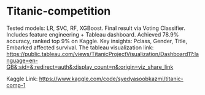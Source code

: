 # Titanic-competition
Tested models: LR, SVC, RF, XGBoost. Final result via Voting Classifier. Includes feature engineering + Tableau dashboard. Achieved 78.9% accuracy, ranked top 9% on Kaggle. Key insights: Pclass, Gender, Title, Embarked affected survival.
The tableau visualization link: https://public.tableau.com/views/TitanicProjectVisualization/Dashboard1?:language=en-GB&:sid=&:redirect=auth&:display_count=n&:origin=viz_share_link

Kaggle Link: https://www.kaggle.com/code/syedyasoobkazmi/titanic-comp-1
